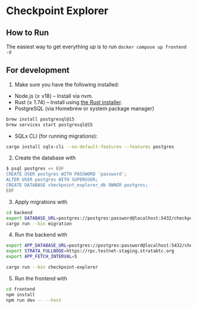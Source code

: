 # Checkpoint Explorer

## How to Run

The easiest way to get everything up is to run
`docker compose up frontend -d`

## For development

1. Make sure you have the following installed:

* Node.js (≥ v18) – Install via nvm.
* Rust (≥ 1.74) – Install using [the Rust installer](https://rustup.rs).
* PostgreSQL (via Homebrew or system package manager)

```sh
brew install postgresql@15
brew services start postgresql@15
```

* SQLx CLI (for running migrations):

```sh
cargo install sqlx-cli --no-default-features --features postgres
```

2. Create the database with

```sh
$ psql postgres << EOF
CREATE USER postgres WITH PASSWORD 'password';
ALTER USER postgres WITH SUPERUSER;
CREATE DATABASE checkpoint_explorer_db OWNER postgres;
EOF
```

3. Apply migrations with

```sh
cd backend
export DATABASE_URL=postgres://postgres:password@localhost:5432/checkpoint_explorer_db
cargo run --bin migration
```

4. Run the backend with

```sh
export APP_DATABASE_URL=postgres://postgres:password@localhost:5432/checkpoint_explorer_db
export STRATA_FULLNODE=https://rpc.testnet-staging.stratabtc.org
export APP_FETCH_INTERVAL=5

cargo run --bin checkpoint-explorer
```

5. Run the frontend with

```sh
cd frontend
npm install
npm run dev -- --host
```
